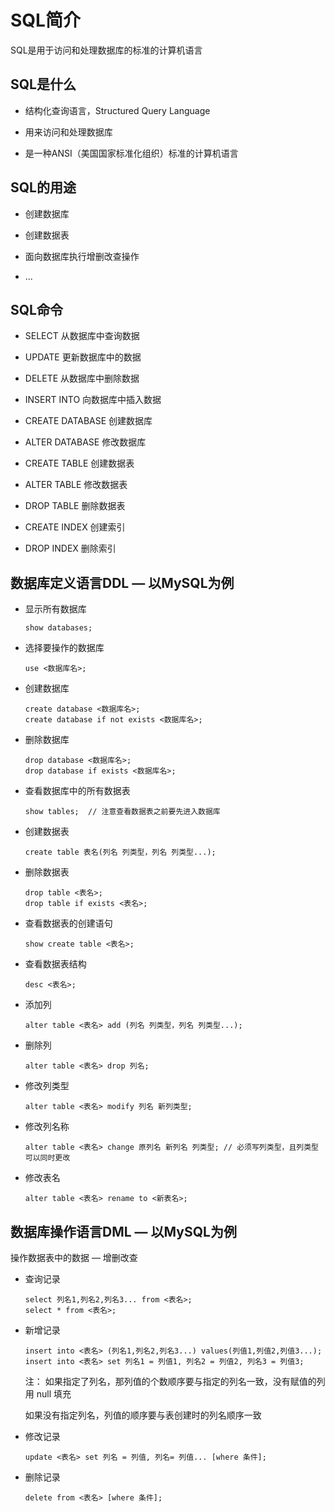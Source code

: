# SQL简介

SQL是用于访问和处理数据库的标准的计算机语言

## SQL是什么

- 结构化查询语言，Structured Query Language

- 用来访问和处理数据库

- 是一种ANSI（美国国家标准化组织）标准的计算机语言

## SQL的用途

- 创建数据库

- 创建数据表

- 面向数据库执行增删改查操作

- ...

## SQL命令

- SELECT 从数据库中查询数据

- UPDATE 更新数据库中的数据

- DELETE 从数据库中删除数据

- INSERT INTO 向数据库中插入数据

- CREATE DATABASE 创建数据库

- ALTER DATABASE 修改数据库

- CREATE TABLE 创建数据表

- ALTER TABLE 修改数据表

- DROP TABLE 删除数据表

- CREATE INDEX 创建索引

- DROP INDEX 删除索引　

## 数据库定义语言DDL — 以MySQL为例

- 显示所有数据库

      show databases;

- 选择要操作的数据库

      use <数据库名>;

- 创建数据库

      create database <数据库名>;
      create database if not exists <数据库名>;

- 删除数据库

      drop database <数据库名>;
      drop database if exists <数据库名>;
    
- 查看数据库中的所有数据表

      show tables;  // 注意查看数据表之前要先进入数据库

- 创建数据表

      create table 表名(列名 列类型，列名 列类型...);

- 删除数据表

      drop table <表名>;
      drop table if exists <表名>;

- 查看数据表的创建语句

      show create table <表名>;

- 查看数据表结构

      desc <表名>;

- 添加列

      alter table <表名> add (列名 列类型，列名 列类型...);

- 删除列

      alter table <表名> drop 列名;

- 修改列类型

      alter table <表名> modify 列名 新列类型;

- 修改列名称

      alter table <表名> change 原列名 新列名 列类型; // 必须写列类型，且列类型可以同时更改

- 修改表名

      alter table <表名> rename to <新表名>;

## 数据库操作语言DML — 以MySQL为例

操作数据表中的数据 — 增删改查

- 查询记录

      select 列名1,列名2,列名3... from <表名>;
      select * from <表名>;

- 新增记录

      insert into <表名> (列名1,列名2,列名3...) values(列值1,列值2,列值3...);
      insert into <表名> set 列名1 = 列值1, 列名2 = 列值2, 列名3 = 列值3;

  注： 如果指定了列名，那列值的个数顺序要与指定的列名一致，没有赋值的列用 null 填充

  如果没有指定列名，列值的顺序要与表创建时的列名顺序一致

- 修改记录

      update <表名> set 列名 = 列值, 列名= 列值... [where 条件];

- 删除记录

      delete from <表名> [where 条件];

